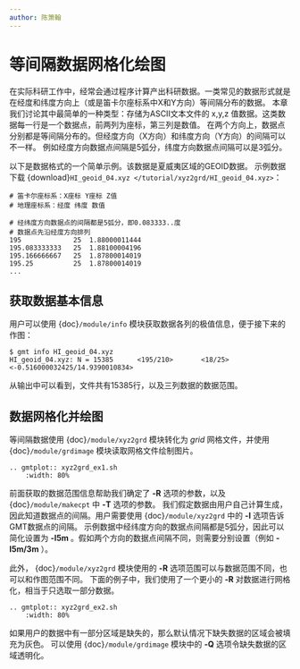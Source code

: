 ```yaml
---
author: 陈箫翰
---
```


#  等间隔数据网格化绘图

在实际科研工作中，经常会通过程序计算产出科研数据。一类常见的数据形式就是在经度和纬度方向上（或是笛卡尔座标系中X和Y方向）等间隔分布的数据。
本章我们讨论其中最简单的一种类型：存储为ASCII文本文件的 x,y,z 值数据。这类数据每一行是一个数据点，前两列为座标，第三列是数值。
在两个方向上，数据点分别都是等间隔分布的。但经度方向（X方向）和纬度方向（Y方向）的间隔可以不一样。
例如经度方向数据点间隔是5弧分，纬度方向数据点间隔可以是3弧分。

以下是数据格式的一个简单示例。该数据是夏威夷区域的GEOID数据。
示例数据下载 {download}`HI_geoid_04.xyz </tutorial/xyz2grd/HI_geoid_04.xyz>`：

```
# 笛卡尔座标系：X座标 Y座标 Z值
# 地理座标系：经度 纬度 数值

# 经纬度方向数据点的间隔都是5弧分，即0.083333..度
# 数据点先沿经度方向排列
195             25  1.88000011444
195.083333333   25  1.88100004196
195.166666667   25  1.87800014019
195.25          25  1.87800014019
...
```

## 获取数据基本信息

用户可以使用 {doc}`/module/info` 模块获取数据各列的极值信息，便于接下来的作图：

```
$ gmt info HI_geoid_04.xyz 
HI_geoid_04.xyz: N = 15385      <195/210>       <18/25> <-0.516000032425/14.9390010834>
```

从输出中可以看到，文件共有15385行，以及三列数据的数据范围。

## 数据网格化并绘图

等间隔数据使用 {doc}`/module/xyz2grd` 模块转化为 *grid* 网格文件，并使用 {doc}`/module/grdimage` 模块读取网格文件绘制图片。

```{eval-rst}
.. gmtplot:: xyz2grd_ex1.sh
    :width: 80%
```

前面获取的数据范围信息帮助我们确定了 **-R** 选项的参数，以及 {doc}`/module/makecpt` 中 **-T** 选项的参数。
我们假定数据由用户自己计算生成，因此知道数据点的间隔。用户需要使用 {doc}`/module/xyz2grd` 中的 **-I** 选项告诉GMT数据点的间隔。
示例数据中经纬度方向的数据点间隔都是5弧分，因此可以简化设置为 **-I5m** 。假如两个方向的数据点间隔不同，则需要分别设置（例如 **-I5m/3m** ）。

此外， {doc}`/module/xyz2grd` 模块使用的 **-R** 选项范围可以与数据范围不同，也可以和作图范围不同。
下面的例子中，我们使用了一个更小的 **-R** 对数据进行网格化，相当于只选取一部分数据。

```{eval-rst}
.. gmtplot:: xyz2grd_ex2.sh
    :width: 80%
```

如果用户的数据中有一部分区域是缺失的，那么默认情况下缺失数据的区域会被填充为灰色。
可以使用 {doc}`/module/grdimage` 模块中的 **-Q** 选项令缺失数据的区域透明化。
